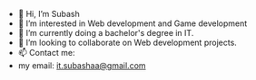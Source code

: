 - 👋 Hi, I’m Subash
- 👀 I’m interested in Web development and Game development
- 🌱 I’m currently doing a bachelor's degree in IT. 
- 💞️ I’m looking to collaborate on Web development projects.
- 📫 Contact me: 
-    my email: it.subashaa@gmail.com

<!---
Subash-A-A/Subash-A-A is a ✨ special ✨ repository because its `README.md` (this file) appears on your GitHub profile.
You can click the Preview link to take a look at your changes.
--->
